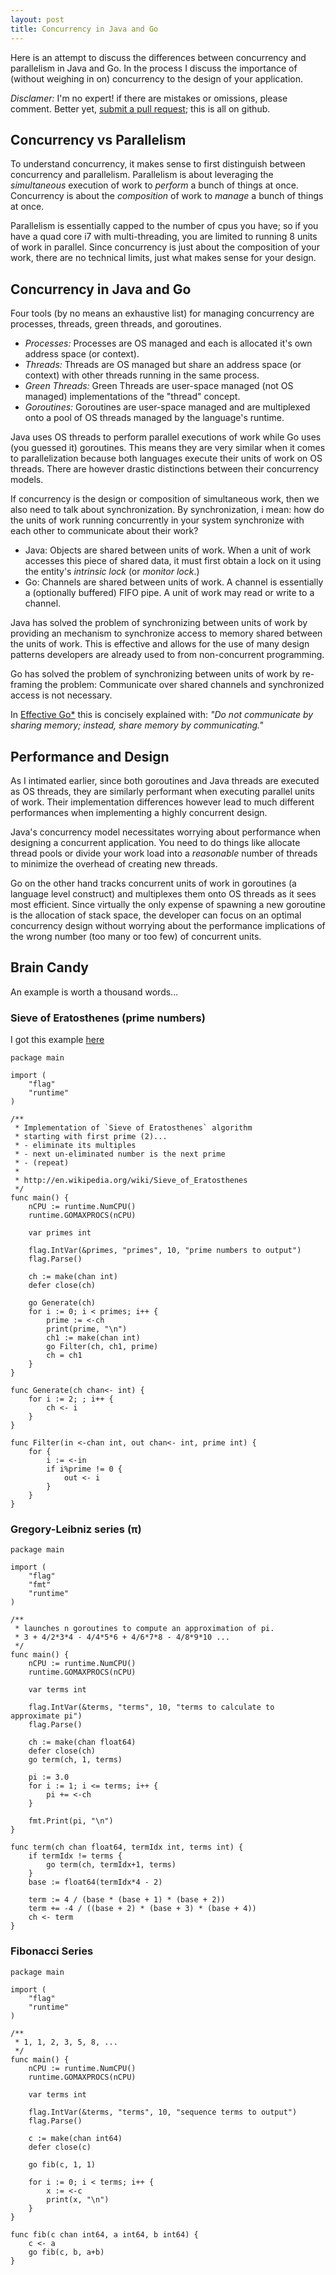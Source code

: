 ```yaml
---
layout: post
title: Concurrency in Java and Go
---
```



Here is an attempt to discuss the differences between concurrency and parallelism in Java and Go. In the process I discuss the importance of (without weighing in on) concurrency to the design of your application.

<!--more-->

*_Disclamer:_* I'm no expert! if there are mistakes or omissions, please comment. Better yet, [submit a pull request](https://github.com/benschw/benschw.github.io); this is all on github.

## Concurrency vs Parallelism

To understand concurrency, it makes sense to first distinguish between concurrency and parallelism.
Parallelism is about leveraging the _simultaneous_ execution of work to _perform_ a bunch of things at once. Concurrency is about the _composition_ of work to _manage_ a bunch of things at once.

Parallelism is essentially capped to the number of cpus you have; so if you have a quad core i7 with multi-threading, you are limited to running 8 units of work in parallel. Since concurrency is just about the composition of your work, there are no technical limits, just what makes sense for your design.

## Concurrency in Java and Go

Four tools (by no means an exhaustive list) for managing concurrency are processes, threads, green threads, and goroutines.

- *Processes:* Processes are OS managed and each is allocated it's own address space (or context).
- *Threads:* Threads are OS managed but share an address space (or context) with other threads running in the same process.
- *Green Threads:* Green Threads are user-space managed (not OS managed) implementations of the "thread" concept.
- *Goroutines:* Goroutines are user-space managed and are multiplexed onto a pool of OS threads managed by the language's runtime.

Java uses OS threads to perform parallel executions of work while Go uses (you guessed it) goroutines. This means they are very similar when it comes to parallelization because both languages execute their units of work on OS threads. There are however drastic distinctions between their concurrency models.

If concurrency is the design or composition of simultaneous work, then we also need to talk about synchronization. By synchronization, i mean: how do the units of work running concurrently in your system synchronize with each other to communicate about their work?

- Java: Objects are shared between units of work. When a unit of work accesses this piece of shared data, it must first obtain a lock on it using the entity's _intrinsic lock_ (or _monitor lock_.)
- Go: Channels are shared between units of work. A channel is essentially a (optionally buffered) FIFO pipe. A unit of work may read or write to a channel.

Java has solved the problem of synchronizing between units of work by providing an mechanism to synchronize access to memory shared between the units of work. This is effective and allows for the use of many design patterns developers are already used to from non-concurrent programming. 

Go has solved the problem of synchronizing between units of work by re-framing the problem: Communicate over shared channels and synchronized access is not necessary.

In [Effective Go*](http://golang.org/doc/effective_go.html#sharing) this is concisely explained with: _"Do not communicate by sharing memory; instead, share memory by communicating."_


## Performance and Design

As I intimated earlier, since both goroutines and Java threads are executed as OS threads, they are similarly performant when executing parallel units of work. Their implementation differences however lead to much different performances when implementing a highly concurrent design.

Java's concurrency model necessitates worrying about performance when designing a concurrent application. You need to do things like allocate thread pools or divide your work load into a _reasonable_ number of threads to minimize the overhead of creating new threads. 

Go on the other hand tracks concurrent units of work in goroutines (a language level construct) and multiplexes them onto OS threads as it sees most efficient. Since virtually the only expense of spawning a new goroutine is the allocation of stack space, the developer can focus on an optimal concurrency design without worrying about the performance implications of the wrong number (too many or too few) of concurrent units. 


## Brain Candy
An example is worth a thousand words...

### Sieve of Eratosthenes (prime numbers)
I got this example [here](http://scienceblogs.com/goodmath/2009/11/13/the-go-i-forgot-concurrency-an/)

	package main

	import (
		"flag"
		"runtime"
	)

	/**
	 * Implementation of `Sieve of Eratosthenes` algorithm
	 * starting with first prime (2)...
	 * - eliminate its multiples
	 * - next un-eliminated number is the next prime
	 * - (repeat)
	 *
	 * http://en.wikipedia.org/wiki/Sieve_of_Eratosthenes
	 */
	func main() {
		nCPU := runtime.NumCPU()
		runtime.GOMAXPROCS(nCPU)

		var primes int

		flag.IntVar(&primes, "primes", 10, "prime numbers to output")
		flag.Parse()

		ch := make(chan int)
		defer close(ch)

		go Generate(ch)
		for i := 0; i < primes; i++ {
			prime := <-ch
			print(prime, "\n")
			ch1 := make(chan int)
			go Filter(ch, ch1, prime)
			ch = ch1
		}
	}

	func Generate(ch chan<- int) {
		for i := 2; ; i++ {
			ch <- i
		}
	}

	func Filter(in <-chan int, out chan<- int, prime int) {
		for {
			i := <-in
			if i%prime != 0 {
				out <- i
			}
		}
	}

### Gregory-Leibniz series (π)

	package main

	import (
		"flag"
		"fmt"
		"runtime"
	)

	/**
	 * launches n goroutines to compute an approximation of pi.
	 * 3 + 4/2*3*4 - 4/4*5*6 + 4/6*7*8 - 4/8*9*10 ...
	 */
	func main() {
		nCPU := runtime.NumCPU()
		runtime.GOMAXPROCS(nCPU)

		var terms int

		flag.IntVar(&terms, "terms", 10, "terms to calculate to approximate pi")
		flag.Parse()

		ch := make(chan float64)
		defer close(ch)
		go term(ch, 1, terms)

		pi := 3.0
		for i := 1; i <= terms; i++ {
			pi += <-ch
		}

		fmt.Print(pi, "\n")
	}

	func term(ch chan float64, termIdx int, terms int) {
		if termIdx != terms {
			go term(ch, termIdx+1, terms)
		}
		base := float64(termIdx*4 - 2)

		term := 4 / (base * (base + 1) * (base + 2))
		term += -4 / ((base + 2) * (base + 3) * (base + 4))
		ch <- term
	}

### Fibonacci Series

	package main

	import (
		"flag"
		"runtime"
	)

	/**
	 * 1, 1, 2, 3, 5, 8, ...
	 */
	func main() {
		nCPU := runtime.NumCPU()
		runtime.GOMAXPROCS(nCPU)

		var terms int

		flag.IntVar(&terms, "terms", 10, "sequence terms to output")
		flag.Parse()

		c := make(chan int64)
		defer close(c)

		go fib(c, 1, 1)

		for i := 0; i < terms; i++ {
			x := <-c
			print(x, "\n")
		}
	}

	func fib(c chan int64, a int64, b int64) {
		c <- a
		go fib(c, b, a+b)
	}
